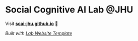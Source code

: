 
# Social Cognitive AI Lab @JHU

Visit **[scai-jhu.github.io](https://scai-jhu.github.io)** 🚀

_Built with [Lab Website Template](https://greene-lab.gitbook.io/lab-website-template-docs)_
